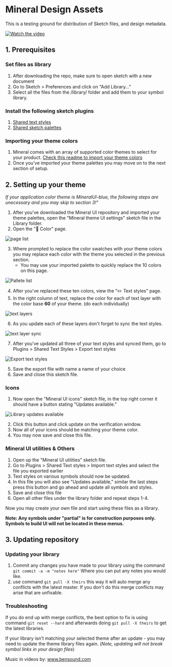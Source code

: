 # Mineral Design Assets

This is a testing ground for distribution of Sketch files, and design metadata.

[![Watch the video](https://raw.githubusercontent.com/mineral-ui/design-assets/master/readme-images/tutorial-coverphoto.gif)](https://www.youtube.com/watch?v=_DQj2wqi09M)

## 1. Prerequisites

### Set files as library
1. After downloading the repo, make sure to open sketch with a new document
2. Go to Sketch > Preferences and click on "Add Library..."
3. Select all the files from the /library/ folder and add them to your symbol library.

### Install the following sketch plugins
1. [Shared text styles](https://github.com/nilshoenson/shared-text-styles)
2. [Shared sketch palettes](https://github.com/andrewfiorillo/sketch-palettes)

### Importing your theme colors
1. Mineral comes with an array of supported color themes to select for your product. [Check this readme to import your theme colors](https://github.com/mineral-ui/design-assets/tree/master/color-palettes)
2. Once you've imported your theme palettes you may move on to the next section of setup.

## 2. Setting up your theme

*If your application color theme is MineralUI-blue, the following steps are unecessary and you may skip to section 3!"*

1. After you've downloaded the Mineral UI repository and imported your theme palettes, open the "Mineral theme UI settings" sketch file in the Library folder.
2. Open the "🎨 Color" page.

![page list](https://raw.githubusercontent.com/mineral-ui/design-assets/master/readme-images/pages.png)

3. Where prompted to replace the color swatches with your theme colors you may replace each color with the theme you selected in the previous section.
    * You may use your imported palette to quickly replace the 10 colors on this page.

![Pallete list](https://raw.githubusercontent.com/mineral-ui/design-assets/master/readme-images/10-palettes.png)

4. After you've replaced these ten colors, view the "✏️ Text styles" page.
5. In the right column of text, replace the color for each of text layer with the color base **60** of your theme. (do each individually)

![text layers](https://raw.githubusercontent.com/mineral-ui/design-assets/master/readme-images/theme-text-styles.png)

6. As you update each of these layers don't forget to sync the text styles.

![text layer sync](https://raw.githubusercontent.com/mineral-ui/design-assets/master/readme-images/sync-text.png)

7. After you've updated all three of your text styles and synced them, go to Plugins > Shared Text Styles > Export text styles

![Export text styles](https://raw.githubusercontent.com/mineral-ui/design-assets/master/readme-images/export-text-styles.png)

5. Save the export file with name a name of your choice
6. Save and close this sketch file.

### Icons

1. Now open the "Mineral UI icons" sketch file, in the top right corner it should have a button stating "Updates available."

![Library updates available](https://raw.githubusercontent.com/mineral-ui/design-assets/master/readme-images/updates-available.png)

2. Click this button and click update on the verification window.
3. Now all of your icons should be matching your theme color.
4. You may now save and close this file.

### Mineral UI utilities & Others

1. Open up the "Mineral UI utilities" sketch file.
2. Go to Plugins > Shared Text styles > Import text styles and select the file you exported earlier
3. Text styles on various symbols should now be updated.
3. In this file you will also see "Updates available," similar the last steps press this button and go ahead and update all symbols and styles.
4. Save and close this file
5. Open all other files under the library folder and repeat steps 1-4.

Now you may create your own file and start using these files as a library.

**Note: Any symbols under "partial" is for construction purposes only. Symbols to build UI will not be located in these menus.**

## 3. Updating repository

### Updating your library

1. Commit any changes you have made to your library using the command `git commit -a -m "notes here"` Where you can put any notes you would like.
2. use command `git pull -X theirs` this way it will auto merge any conflicts with the latest master. If you don't do this merge conflicts may arise that are unfixable.


### Troubleshooting

If you do end up with merge conflicts, the best option to fix is using command `git reset --hard` and afterwards doing `git pull -X theirs` to get the latest libraries.

If your library isn't matching your selected theme after an update - you may need to update the theme library files again. (*Note, updating will not break symbol links in your design files*)

Music in videos by: www.bensound.com

